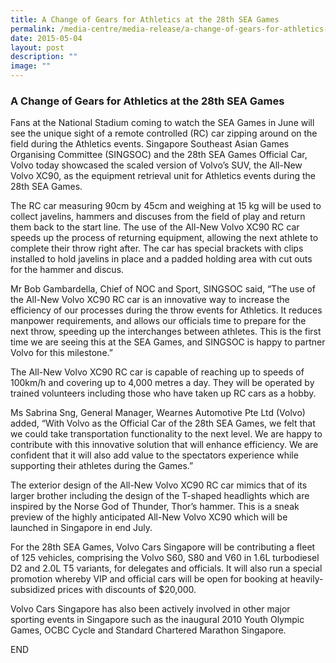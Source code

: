 ```yaml
---
title: A Change of Gears for Athletics at the 28th SEA Games
permalink: /media-centre/media-release/a-change-of-gears-for-athletics-at-the-28th-sea-games/
date: 2015-05-04
layout: post
description: ""
image: ""
---
```

### **A Change of Gears for Athletics at the 28th SEA Games**
Fans at the National Stadium coming to watch the SEA Games in June will see the unique sight of a remote controlled (RC) car zipping around on the field during the Athletics events. Singapore Southeast Asian Games Organising Committee (SINGSOC) and the 28th SEA Games Official Car, Volvo today showcased the scaled version of Volvo’s SUV, the All-New Volvo XC90, as the equipment retrieval unit for Athletics events during the 28th SEA Games.

The RC car measuring 90cm by 45cm and weighing at 15 kg will be used to collect javelins, hammers and discuses from the field of play and return them back to the start line. The use of the All-New Volvo XC90 RC car speeds up the process of returning equipment, allowing the next athlete to complete their throw right after. The car has special brackets with clips installed to hold javelins in place and a padded holding area with cut outs for the hammer and discus.

Mr Bob Gambardella, Chief of NOC and Sport, SINGSOC said, “The use of the All-New Volvo XC90 RC car is an innovative way to increase the efficiency of our processes during the throw events for Athletics. It reduces manpower requirements, and allows our officials time to prepare for the next throw, speeding up the interchanges between athletes. This is the first time we are seeing this at the SEA Games, and SINGSOC is happy to partner Volvo for this milestone.”

The All-New Volvo XC90 RC car is capable of reaching up to speeds of 100km/h and covering up to 4,000 metres a day. They will be operated by trained volunteers including those who have taken up RC cars as a hobby.

Ms Sabrina Sng, General Manager, Wearnes Automotive Pte Ltd (Volvo) added, “With Volvo as the Official Car of the 28th SEA Games, we felt that we could take transportation functionality to the next level. We are happy to contribute with this innovative solution that will enhance efficiency. We are confident that it will also add value to the spectators experience while supporting their athletes during the Games.”

The exterior design of the All-New Volvo XC90 RC car mimics that of its larger brother including the design of the T-shaped headlights which are inspired by the Norse God of Thunder, Thor’s hammer. This is a sneak preview of the highly anticipated All-New Volvo XC90 which will be launched in Singapore in end July.

For the 28th SEA Games, Volvo Cars Singapore will be contributing a fleet of 125 vehicles, comprising the Volvo S60, S80 and V60 in 1.6L turbodiesel D2 and 2.0L T5 variants, for delegates and officials. It will also run a special promotion whereby VIP and official cars will be open for booking at heavily-subsidized prices with discounts of $20,000.

Volvo Cars Singapore has also been actively involved in other major sporting events in Singapore such as the inaugural 2010 Youth Olympic Games, OCBC Cycle and Standard Chartered Marathon Singapore.

END